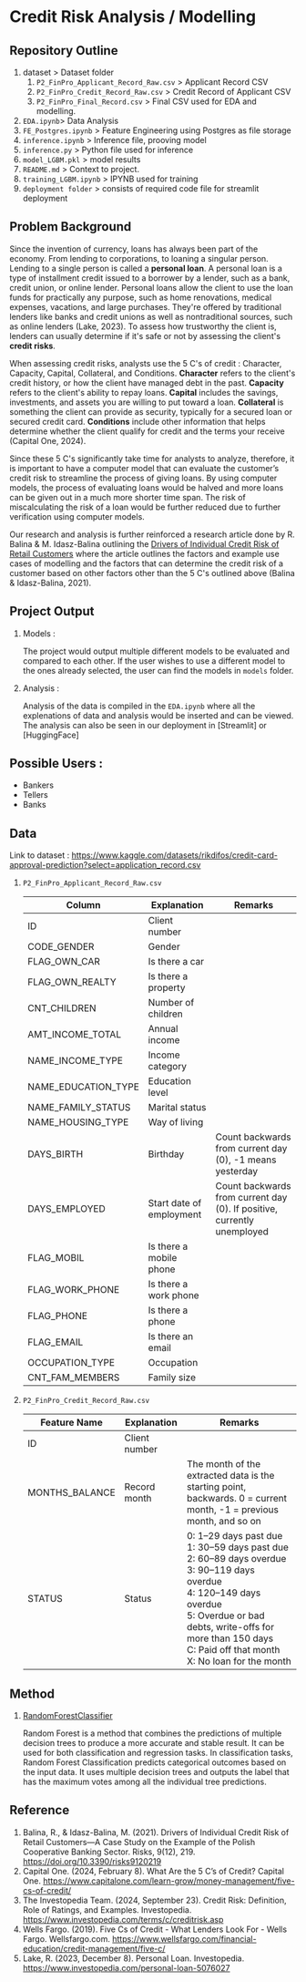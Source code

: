# Credit Risk Analysis / Modelling

## Repository Outline

1. dataset > Dataset folder
    1. `P2_FinPro_Applicant_Record_Raw.csv` > Applicant Record CSV
    2. `P2_FinPro_Credit_Record_Raw.csv` > Credit Record of Applicant CSV
    3. `P2_FinPro_Final_Record.csv` > Final CSV used for EDA and modelling.
2. `EDA.ipynb`> Data Analysis
3. `FE_Postgres.ipynb` > Feature Engineering using Postgres as file storage
4. `inference.ipynb` > Inference file, prooving model
5. `inference.py` > Python file used for inference
6. `model_LGBM.pkl` > model results
7. `README.md` > Context to project.
8. `training_LGBM.ipynb` > IPYNB used for training
9. `deployment folder` > consists of required code file for streamlit deployment

## Problem Background

Since the invention of currency, loans has always been part of the economy. From lending to corporations, to loaning a singular person. Lending to a single person is called a **personal loan**. A personal loan is a type of installment credit issued to a borrower by a lender, such as a bank, credit union, or online lender. Personal loans allow the client to use the loan funds for practically any purpose, such as home renovations, medical expenses, vacations, and large purchases. They're offered by traditional lenders like banks and credit unions as well as nontraditional sources, such as online lenders (Lake, 2023). To assess how trustworthy the client is, lenders can usually determine if it's safe or not by assessing the client's **credit risks**.

When assessing credit risks, analysts use the 5 C's of credit : Character, Capacity, Capital, Collateral, and Conditions. **Character** refers to the client's credit history, or how the client have managed debt in the past. **Capacity** refers to the client's ability to repay loans. **Capital** includes the savings, investments, and assets you are willing to put toward a loan. **Collateral** is something the client can provide as security, typically for a secured loan or secured credit card. **Conditions** include other information that helps determine whether the client qualify for credit and the terms your receive (Capital One, 2024).

Since these 5 C's significantly take time for analysts to analyze, therefore, it is important to have a computer model that can evaluate the customer’s credit risk to streamline the process of giving loans. By using computer models, the process of evaluating loans would be halved and more loans can be given out in a much more shorter time span. The risk of miscalculating the risk of a loan would be further reduced due to further verification using computer models.

Our research and analysis is further reinforced a research article done by R. Balina & M. Idasz-Balina outlining the [Drivers of Individual Credit Risk of Retail Customers](https://doi.org/10.3390/risks9120219) where the article outlines the factors and example use cases of modelling and the factors that can determine the credit risk of a customer based on other factors other than the 5 C's outlined above (Balina & Idasz-Balina, 2021).

## Project Output

1. Models :

    The project would output multiple different models to be evaluated and compared to each other. If the user wishes to use a different model to the ones already selected, the user can find the models in `models` folder.

2. Analysis :

    Analysis of the data is compiled in the `EDA.ipynb` where all the explenations of data and analysis would be inserted and can be viewed. The analysis can also be seen in our deployment in [Streamlit] or [HuggingFace]

## Possible Users :

- Bankers
- Tellers
- Banks

## Data

Link to dataset : https://www.kaggle.com/datasets/rikdifos/credit-card-approval-prediction?select=application_record.csv

1. `P2_FinPro_Applicant_Record_Raw.csv`

    | Column              | Explanation              | Remarks                                                                 |
    |---------------------|--------------------------|-------------------------------------------------------------------------|
    | ID                  | Client number            |                                                                         |
    | CODE_GENDER         | Gender                   |                                                                         |
    | FLAG_OWN_CAR        | Is there a car           |                                                                         |
    | FLAG_OWN_REALTY     | Is there a property      |                                                                         |
    | CNT_CHILDREN        | Number of children       |                                                                         |
    | AMT_INCOME_TOTAL    | Annual income            |                                                                         |
    | NAME_INCOME_TYPE    | Income category          |                                                                         |
    | NAME_EDUCATION_TYPE | Education level          |                                                                         |
    | NAME_FAMILY_STATUS  | Marital status           |                                                                         |
    | NAME_HOUSING_TYPE   | Way of living            |                                                                         |
    | DAYS_BIRTH          | Birthday                 | Count backwards from current day (0), -1 means yesterday                |
    | DAYS_EMPLOYED       | Start date of employment | Count backwards from current day (0). If positive, currently unemployed |
    | FLAG_MOBIL          | Is there a mobile phone  |                                                                         |
    | FLAG_WORK_PHONE     | Is there a work phone    |                                                                         |
    | FLAG_PHONE          | Is there a phone         |                                                                         |
    | FLAG_EMAIL          | Is there an email        |                                                                         |
    | OCCUPATION_TYPE     | Occupation               |                                                                         |
    | CNT_FAM_MEMBERS     | Family size              |                                                                         |

2. `P2_FinPro_Credit_Record_Raw.csv`

    | Feature Name     | Explanation     | Remarks                                                                             |
    |------------------|-----------------|-------------------------------------------------------------------------------------|
    | ID               | Client number   |                                                                                     |
    | MONTHS_BALANCE   | Record month    | The month of the extracted data is the starting point, backwards. 0 = current month, -1 = previous month, and so on            |
    | STATUS           | Status          | 0: 1–29 days past due<br>1: 30–59 days past due<br>2: 60–89 days overdue<br>3: 90–119 days overdue<br>4: 120–149 days overdue<br>5: Overdue or bad debts, write-offs for more than 150 days<br>C: Paid off that month<br>X: No loan for the month |

## Method

1. [RandomForestClassifier](https://www.geeksforgeeks.org/dsa/random-forest-classifier-using-scikit-learn/)

    Random Forest is a method that combines the predictions of multiple decision trees to produce a more accurate and stable result. It can be used for both classification and regression tasks. In classification tasks, Random Forest Classification predicts categorical outcomes based on the input data. It uses multiple decision trees and outputs the label that has the maximum votes among all the individual tree predictions.

## Reference

1.  Balina, R., & Idasz-Balina, M. (2021). Drivers of Individual Credit Risk of Retail Customers—A Case Study on the Example of the Polish Cooperative Banking Sector. Risks, 9(12), 219. https://doi.org/10.3390/risks9120219
2.  Capital One. (2024, February 8). What Are the 5 C’s of Credit? Capital One. https://www.capitalone.com/learn-grow/money-management/five-cs-of-credit/
3.  The Investopedia Team. (2024, September 23). Credit Risk: Definition, Role of Ratings, and Examples. Investopedia. https://www.investopedia.com/terms/c/creditrisk.asp
4.  Wells Fargo. (2019). Five Cs of Credit - What Lenders Look For - Wells Fargo. Wellsfargo.com. https://www.wellsfargo.com/financial-education/credit-management/five-c/
5. Lake, R. (2023, December 8). Personal Loan. Investopedia. https://www.investopedia.com/personal-loan-5076027
